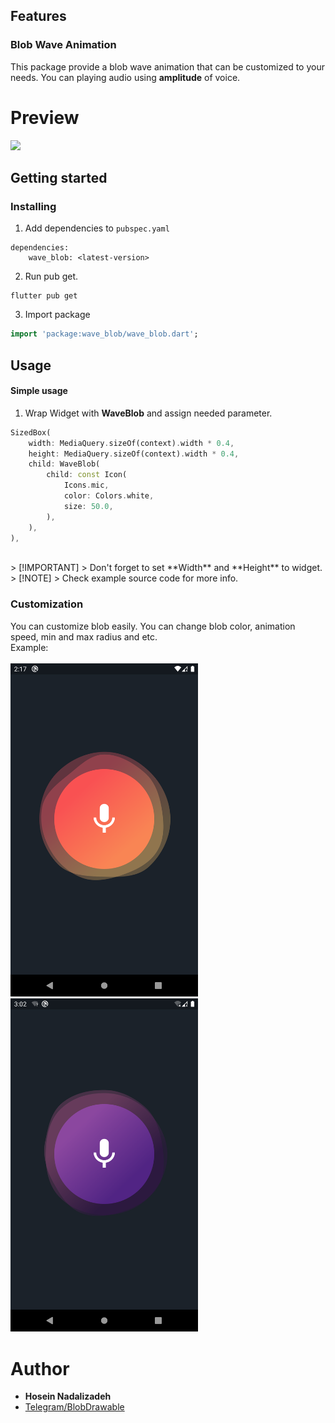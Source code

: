 ## Features

### Blob Wave Animation
This package provide a blob wave animation that can be customized to your needs. You can playing audio using **amplitude** of voice.

# Preview
<img src="example-1.gif" width=300 />

## Getting started

### Installing
1. Add dependencies to `pubspec.yaml`

```dependencies
dependencies:
    wave_blob: <latest-version>
```
2. Run pub get.
```
flutter pub get
```
3. Import package
```dart
import 'package:wave_blob/wave_blob.dart';
```

## Usage

#### Simple usage

1. Wrap Widget with **WaveBlob** and assign needed parameter.
```dart
SizedBox(
    width: MediaQuery.sizeOf(context).width * 0.4,
    height: MediaQuery.sizeOf(context).width * 0.4,
    child: WaveBlob(
        child: const Icon(
            Icons.mic,
            color: Colors.white,
            size: 50.0,
        ),
    ),
),
```
<br>
> [!IMPORTANT]
> Don't forget to set **Width** and **Height** to widget.
<br>
> [!NOTE]
> Check example source code for more info.

### Customization

You can customize blob easily. You can change blob color, animation speed, min and max radius and etc. </br>
Example:
</br>
</br>
<img src="example-2.png" width=300 /> <img src="example-3.png" width=300 />


# Author
- **Hosein Nadalizadeh**
- [Telegram/BlobDrawable](https://github.com/DrKLO/Telegram/blob/master/TMessagesProj/src/main/java/org/telegram/ui/Components/BlobDrawable.java)

